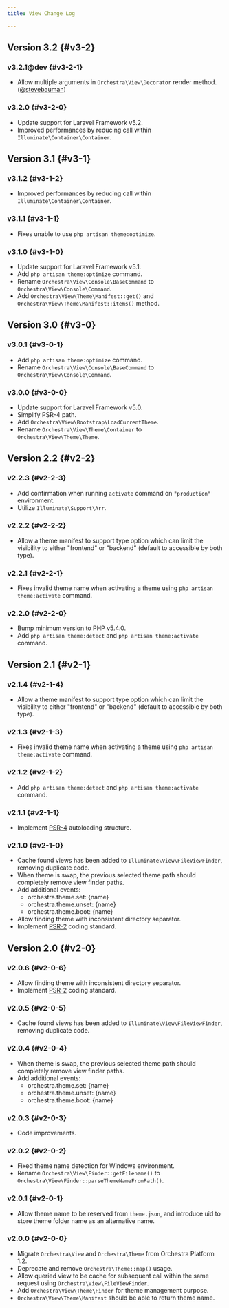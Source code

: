 ```yaml
---
title: View Change Log

---
```


## Version 3.2 {#v3-2}

### v3.2.1@dev {#v3-2-1}

* Allow multiple arguments in `Orchestra\View\Decorator` render method. ([@stevebauman](https://github.com/stevebauman))

### v3.2.0 {#v3-2-0}

* Update support for Laravel Framework v5.2.
* Improved performances by reducing call within `Illuminate\Container\Container`.

## Version 3.1 {#v3-1}

### v3.1.2 {#v3-1-2}

* Improved performances by reducing call within `Illuminate\Container\Container`.

### v3.1.1 {#v3-1-1}

* Fixes unable to use `php artisan theme:optimize`.

### v3.1.0 {#v3-1-0}

* Update support for Laravel Framework v5.1.
* Add `php artisan theme:optimize` command.
* Rename `Orchestra\View\Console\BaseCommand` to `Orchestra\View\Console\Command`.
* Add `Orchestra\View\Theme\Manifest::get()` and `Orchestra\View\Theme\Manifest::items()` method.

## Version 3.0 {#v3-0}

### v3.0.1 {#v3-0-1}

* Add `php artisan theme:optimize` command.
* Rename `Orchestra\View\Console\BaseCommand` to `Orchestra\View\Console\Command`.

### v3.0.0 {#v3-0-0}

* Update support for Laravel Framework v5.0.
* Simplify PSR-4 path.
* Add `Orchestra\View\Bootstrap\LoadCurrentTheme`.
* Rename `Orchestra\View\Theme\Container` to `Orchestra\View\Theme\Theme`.

## Version 2.2 {#v2-2}

### v2.2.3 {#v2-2-3}

* Add confirmation when running `activate` command on `"production"` environment.
* Utilize `Illuminate\Support\Arr`.

### v2.2.2 {#v2-2-2}

* Allow a theme manifest to support type option which can limit the visibility to either "frontend" or "backend" (default to accessible by both type).

### v2.2.1 {#v2-2-1}

* Fixes invalid theme name when activating a theme using `php artisan theme:activate` command.

### v2.2.0 {#v2-2-0}

* Bump minimum version to PHP v5.4.0.
* Add `php artisan theme:detect` and `php artisan theme:activate` command.

## Version 2.1 {#v2-1}

### v2.1.4 {#v2-1-4}

* Allow a theme manifest to support type option which can limit the visibility to either "frontend" or "backend" (default to accessible by both type).

### v2.1.3 {#v2-1-3}

* Fixes invalid theme name when activating a theme using `php artisan theme:activate` command.

### v2.1.2 {#v2-1-2}

* Add `php artisan theme:detect` and `php artisan theme:activate` command.

### v2.1.1 {#v2-1-1}

* Implement [PSR-4](https://github.com/php-fig/fig-standards/blob/master/proposed/psr-4-autoloader/psr-4-autoloader.md) autoloading structure.

### v2.1.0 {#v2-1-0}

* Cache found views has been added to `Illuminate\View\FileViewFinder`, removing duplicate code.
* When theme is swap, the previous selected theme path should completely remove view finder paths.
* Add additional events:
  - orchestra.theme.set: {name}
  - orchestra.theme.unset: {name}
  - orchestra.theme.boot: {name}
* Allow finding theme with inconsistent directory separator.
* Implement [PSR-2](https://github.com/php-fig/fig-standards/blob/master/accepted/PSR-2-coding-style-guide.md) coding standard.

## Version 2.0 {#v2-0}

### v2.0.6 {#v2-0-6}

* Allow finding theme with inconsistent directory separator.
* Implement [PSR-2](https://github.com/php-fig/fig-standards/blob/master/accepted/PSR-2-coding-style-guide.md) coding standard.

### v2.0.5 {#v2-0-5}

* Cache found views has been added to `Illuminate\View\FileViewFinder`, removing duplicate code.

### v2.0.4 {#v2-0-4}

* When theme is swap, the previous selected theme path should completely remove view finder paths.
* Add additional events:
  - orchestra.theme.set: {name}
  - orchestra.theme.unset: {name}
  - orchestra.theme.boot: {name}

### v2.0.3 {#v2-0-3}

* Code improvements.

### v2.0.2 {#v2-0-2}

* Fixed theme name detection for Windows environment.
* Rename `Orchestra\View\Finder::getFilename()` to `Orchestra\View\Finder::parseThemeNameFromPath()`.

### v2.0.1 {#v2-0-1}

* Allow theme name to be reserved from `theme.json`, and introduce uid to store theme folder name as an alternative name.

### v2.0.0 {#v2-0-0}

* Migrate `Orchestra\View` and `Orchestra\Theme` from Orchestra Platform 1.2.
* Deprecate and remove `Orchestra\Theme::map()` usage.
* Allow queried view to be cache for subsequent call within the same request using `Orchestra\View\FileViewFinder`.
* Add `Orchestra\View\Theme\Finder` for theme management purpose.
* `Orchestra\View\Theme\Manifest` should be able to return theme name.
